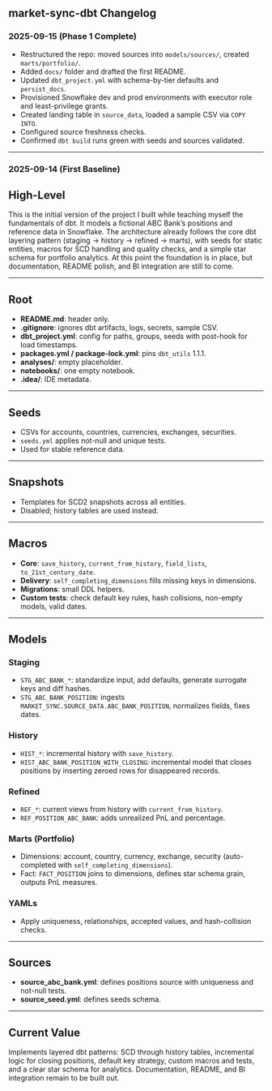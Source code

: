 ## market-sync-dbt Changelog

### 2025-09-15 (Phase 1 Complete)

- Restructured the repo: moved sources into `models/sources/`, created `marts/portfolio/`.
- Added `docs/` folder and drafted the first README.
- Updated `dbt_project.yml` with schema-by-tier defaults and `persist_docs`.
- Provisioned Snowflake dev and prod environments with executor role and least-privilege grants.
- Created landing table in `source_data`, loaded a sample CSV via `COPY INTO`.
- Configured source freshness checks.
- Confirmed `dbt build` runs green with seeds and sources validated.

---

### 2025-09-14 (First Baseline)

## High-Level

This is the initial version of the project I built while teaching myself the fundamentals of dbt. It models a fictional ABC Bank’s positions and reference data in Snowflake. The architecture already follows the core dbt layering pattern (staging → history → refined → marts), with seeds for static entities, macros for SCD handling and quality checks, and a simple star schema for portfolio analytics. At this point the foundation is in place, but documentation, README polish, and BI integration are still to come.

---

## Root
- **README.md**: header only.  
- **.gitignore**: ignores dbt artifacts, logs, secrets, sample CSV.  
- **dbt_project.yml**: config for paths, groups, seeds with post-hook for load timestamps.  
- **packages.yml / package-lock.yml**: pins `dbt_utils` 1.1.1.  
- **analyses/**: empty placeholder.  
- **notebooks/**: one empty notebook.  
- **.idea/**: IDE metadata.  

---

## Seeds
- CSVs for accounts, countries, currencies, exchanges, securities.  
- `seeds.yml` applies not-null and unique tests.  
- Used for stable reference data.  

---

## Snapshots
- Templates for SCD2 snapshots across all entities.  
- Disabled; history tables are used instead.  

---

## Macros
- **Core**: `save_history`, `current_from_history`, `field_lists`, `to_21st_century_date`.  
- **Delivery**: `self_completing_dimensions` fills missing keys in dimensions.  
- **Migrations**: small DDL helpers.  
- **Custom tests**: check default key rules, hash collisions, non-empty models, valid dates.  

---

## Models

### Staging
- `STG_ABC_BANK_*`: standardize input, add defaults, generate surrogate keys and diff hashes.  
- `STG_ABC_BANK_POSITION`: ingests `MARKET_SYNC.SOURCE_DATA.ABC_BANK_POSITION`, normalizes fields, fixes dates.  

### History
- `HIST_*`: incremental history with `save_history`.  
- `HIST_ABC_BANK_POSITION_WITH_CLOSING`: incremental model that closes positions by inserting zeroed rows for disappeared records.  

### Refined
- `REF_*`: current views from history with `current_from_history`.  
- `REF_POSITION_ABC_BANK`: adds unrealized PnL and percentage.  

### Marts (Portfolio)
- Dimensions: account, country, currency, exchange, security (auto-completed with `self_completing_dimensions`).  
- Fact: `FACT_POSITION` joins to dimensions, defines star schema grain, outputs PnL measures.  

### YAMLs
- Apply uniqueness, relationships, accepted values, and hash-collision checks.  

---

## Sources
- **source_abc_bank.yml**: defines positions source with uniqueness and not-null tests.  
- **source_seed.yml**: defines seeds schema.  

---

## Current Value
Implements layered dbt patterns: SCD through history tables, incremental logic for closing positions, default key strategy, custom macros and tests, and a clear star schema for analytics. Documentation, README, and BI integration remain to be built out.
